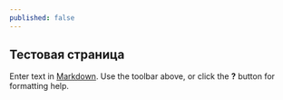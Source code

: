 ```yaml
---
published: false
---
```

## Тестовая страница

Enter text in [Markdown](http://daringfireball.net/projects/markdown/). Use the toolbar above, or click the **?** button for formatting help.
